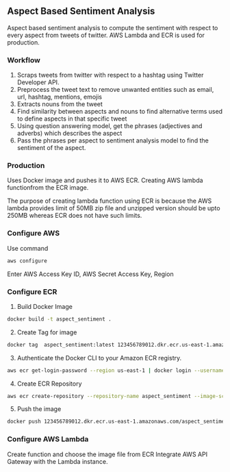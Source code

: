 ## Aspect Based Sentiment Analysis

Aspect based sentiment analysis to compute the sentiment with respect to every aspect from tweets of twitter. AWS Lambda and ECR is used for production.

### Workflow
1. Scraps tweets from twitter with respect to a hashtag using Twitter Developer API.
2. Preprocess the tweet text to remove unwanted entities such as email, url, hashtag, mentions, emojis
3. Extracts nouns from the tweet
4. Find similarity between aspects and nouns to find alternative terms used to define aspects in that specific tweet
5. Using question answering model, get the phrases (adjectives and adverbs) which describes the aspect
6. Pass the phrases per aspect to sentiment analysis model to find the sentiment of the aspect.

### Production

Uses Docker image and pushes it to AWS ECR. Creating AWS lambda functionfrom the ECR image.

The purpose of creating lambda function using ECR is because the AWS lambda provides limit of 50MB zip  file and unzipped version should be upto 250MB  whereas ECR does not have such limits.

### Configure AWS
Use command 

```bash
aws configure
```
Enter AWS Access Key ID, AWS Secret Access Key, Region

### Configure ECR

1. Build Docker Image

```bash
docker build -t aspect_sentiment .   
```

2. Create Tag for image

```bash
docker tag  aspect_sentiment:latest 123456789012.dkr.ecr.us-east-1.amazonaws.com/aspect_sentiment.latest
```

3. Authenticate the Docker CLI to your Amazon ECR registry.

```bash
aws ecr get-login-password --region us-east-1 | docker login --username AWS --password-stdin 123456789012.dkr.ecr.us-east-1.amazonaws.com    

```
4. Create ECR Repository

```bash
aws ecr create-repository --repository-name aspect_sentiment --image-scanning-configuration scanOnPush=true --image-tag-mutability MUTABLE

```

5. Push the image

```bash
docker push 123456789012.dkr.ecr.us-east-1.amazonaws.com/aspect_sentiment:latest     
```

### Configure AWS Lambda
Create function and choose the image file from ECR
Integrate AWS API Gateway with the Lambda instance.

